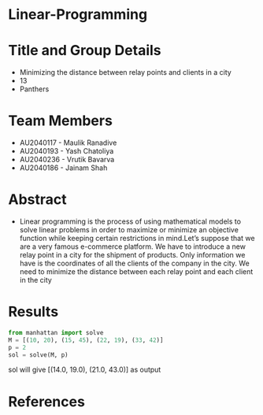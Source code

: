 # Linear-Programming
# Title and Group Details
- Minimizing the distance between relay points and clients in a city
- 13
- Panthers

# Team Members
- AU2040117 - Maulik Ranadive
- AU2040193 - Yash Chatoliya
- AU2040236 - Vrutik Bavarva	
- AU2040186 - Jainam Shah	

# Abstract
- Linear programming is the process of using mathematical models to solve linear problems in order to maximize or minimize an objective function while keeping certain restrictions in mind.Let’s suppose that we are a very famous e-commerce platform. We have to introduce a new relay point in a city for the shipment of products. Only information we have is the coordinates of all the clients of the company in the city. We need to minimize the distance between each relay point and each client in the city
# Results 
```python
from manhattan import solve
M = [(10, 20), (15, 45), (22, 19), (33, 42)]
p = 2
sol = solve(M, p)
```
sol will give [(14.0, 19.0), (21.0, 43.0)] as output

# References
